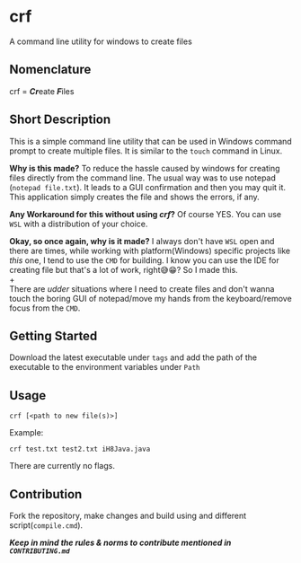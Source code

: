 # crf
A command line utility for windows to create files


## Nomenclature
crf = ***Cr***eate ***F***iles


## Short Description
This is a simple command line utility that can be used in Windows command prompt to create multiple files. It is similar to the `touch` command in Linux.

**Why is this made?**
To reduce the hassle caused by windows for creating files directly from the command line. The usual way was to use notepad (`notepad file.txt`). It leads to a GUI confirmation and then you may quit it. This application simply creates the file and shows the errors, if any.

**Any Workaround for this without using *crf*?**
Of course YES. You can use `WSL` with a distribution of your choice.

**Okay, so once again, why is it made?**
I always don't have `WSL` open and there are times, while working with platform(Windows) specific projects like *this* one, I tend to use the `CMD` for building. I know you can use the IDE for creating file but that's a lot of work, right😅😁? So I made this.  
+  
There are *udder* situations where I need to create files and don't wanna touch the boring GUI of notepad/move my hands from the keyboard/remove focus from the `CMD`.


## Getting Started
Download the latest executable under `tags` and add the path of the executable to the environment variables under `Path`


## Usage
```
crf [<path to new file(s)>]
```
Example:
```
crf test.txt test2.txt iH8Java.java
```
There are currently no flags.

## Contribution
Fork the repository, make changes and build using and different script(`compile.cmd`).

***Keep in mind the rules & norms to contribute mentioned in `CONTRIBUTING.md`***